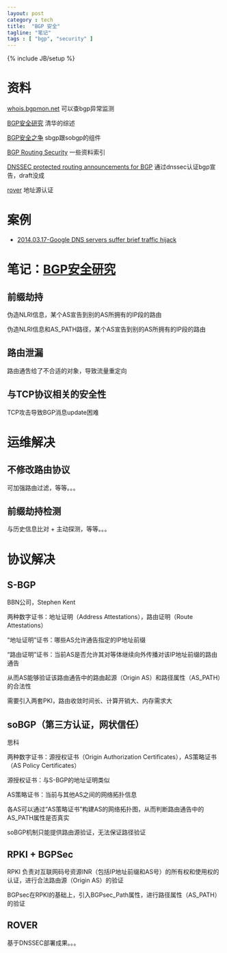 ```yaml
---
layout: post
category : tech
title:  "BGP 安全"
tagline: "笔记"
tags : [ "bgp", "security" ] 
---
```

{% include JB/setup %}

# 资料

[whois.bgpmon.net](https://whois.bgpmon.net/index.php) 可以查bgp异常监测 

[BGP安全研究](http://www.jos.org.cn/ch/reader/view_abstract.aspx?file_no=4346) 清华的综述

[BGP安全之争](http://www.lxway.com/56552054.htm) sbgp跟sobgp的组件

[BGP Routing Security](http://moo.cmcl.cs.cmu.edu/~dwendlan/routing/) 一些资料索引

[DNSSEC protected routing announcements for BGP](https://tools.ietf.org/html/draft-donnerhacke-sidr-bgp-verification-dnssec-04) 通过dnssec认证bgp宣告，draft没成

[rover](https://www.nanog.org/meetings/nanog55/presentations/Tuesday/Gersch.pdf) 地址源认证


# 案例
- [2014.03.17-Google DNS servers suffer brief traffic hijack](http://mobile.itnews.com.au/News/375278,google-dns-servers-suffer-brief-traffic-hijack.aspx)

# 笔记：[BGP安全研究](http://www.jos.org.cn/ch/reader/view_abstract.aspx?file_no=4346)

## 前缀劫持

伪造NLRI信息，某个AS宣告到别的AS所拥有的IP段的路由

伪造NLRI信息和AS_PATH路径，某个AS宣告到别的AS所拥有的IP段的路由

## 路由泄漏

路由通吿给了不合适的对象，导致流量重定向

## 与TCP协议相关的安全性

TCP攻击导致BGP消息update困难 

# 运维解决

## 不修改路由协议

可加强路由过滤，等等。。。

## 前缀劫持检测

与历史信息比对 + 主动探测，等等。。。 


# 协议解决


## S-BGP

BBN公司，Stephen Kent

两种数字证书：地址证明（Address Attestations），路由证明（Route Attestations）

“地址证明”证书：哪些AS允许通告指定的IP地址前缀

“路由证明”证书：当前AS是否允许其对等体继续向外传播对该IP地址前缀的路由通告

从而AS能够验证该路由通告中的路由起源（Origin AS）和路径属性（AS_PATH）的合法性

需要引入两套PKI，路由收敛时间长、计算开销大、内存需求大

## soBGP（第三方认证，网状信任）

思科

两种数字证书：源授权证书（Origin Authorization Certificates），AS策略证书（AS Policy Certificates）

源授权证书：与S-BGP的地址证明类似

AS策略证书：当前与其他AS之间的网络拓扑信息

各AS可以通过“AS策略证书”构建AS的网络拓扑图，从而判断路由通告中的AS_PATH属性是否真实

soBGP机制只能提供路由源验证，无法保证路径验证

## RPKI + BGPSec

RPKI 负责对互联网码号资源INR（包括IP地址前缀和AS号）的所有权和使用权的认证，进行合法路由源（Origin AS）的验证

BGPsec在RPKI的基础上，引入BGPsec_Path属性，进行路径属性（AS_PATH）的验证

## ROVER

基于DNSSEC部署成果。。。

